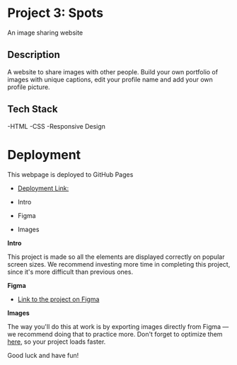 # Project 3: Spots

An image sharing website

## Description

A website to share images with other people. Build your own portfolio of images with unique captions, edit your profile name and add your own profile picture.

## Tech Stack

-HTML
-CSS
-Responsive Design

# Deployment

This webpage is deployed to GitHub Pages

- [Deployment Link:](https://cnxva.github.io/se_project_spots/)

- Intro
- Figma
- Images

**Intro**

This project is made so all the elements are displayed correctly on popular screen sizes. We recommend investing more time in completing this project, since it's more difficult than previous ones.

**Figma**

- [Link to the project on Figma](https://www.figma.com/file/BBNm2bC3lj8QQMHlnqRsga/Sprint-3-Project-%E2%80%94-Spots?type=design&node-id=2%3A60&mode=design&t=afgNFybdorZO6cQo-1)

**Images**

The way you'll do this at work is by exporting images directly from Figma — we recommend doing that to practice more. Don't forget to optimize them [here](https://tinypng.com/), so your project loads faster.

Good luck and have fun!
